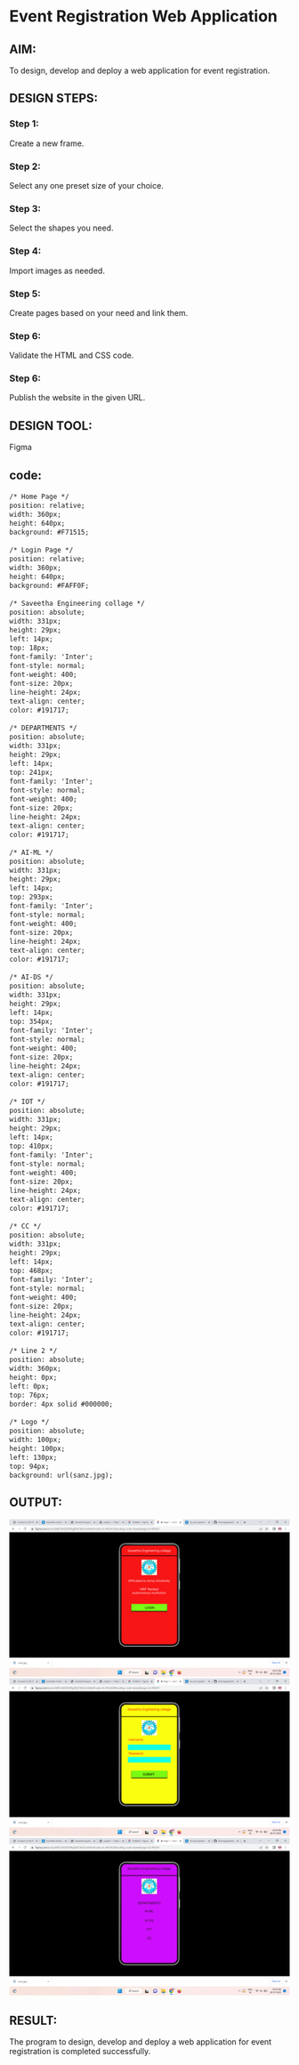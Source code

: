 # Event Registration Web Application

## AIM:
To design, develop and deploy a web application for event registration.

## DESIGN STEPS:

### Step 1:
Create a new frame.

### Step 2:
Select any one preset size of your choice.

### Step 3:
Select the shapes you need.

### Step 4:
Import images as needed.

### Step 5:
Create pages based on your need and link them.

### Step 6:

Validate the HTML and CSS code.

### Step 6:

Publish the website in the given URL.

## DESIGN TOOL:
Figma

## code:
```
/* Home Page */
position: relative;
width: 360px;
height: 640px;
background: #F71515;

/* Login Page */
position: relative;
width: 360px;
height: 640px;
background: #FAFF0F;

/* Saveetha Engineering collage */
position: absolute;
width: 331px;
height: 29px;
left: 14px;
top: 18px;
font-family: 'Inter';
font-style: normal;
font-weight: 400;
font-size: 20px;
line-height: 24px;
text-align: center;
color: #191717;

/* DEPARTMENTS */
position: absolute;
width: 331px;
height: 29px;
left: 14px;
top: 241px;
font-family: 'Inter';
font-style: normal;
font-weight: 400;
font-size: 20px;
line-height: 24px;
text-align: center;
color: #191717;

/* AI-ML */
position: absolute;
width: 331px;
height: 29px;
left: 14px;
top: 293px;
font-family: 'Inter';
font-style: normal;
font-weight: 400;
font-size: 20px;
line-height: 24px;
text-align: center;
color: #191717;

/* AI-DS */
position: absolute;
width: 331px;
height: 29px;
left: 14px;
top: 354px;
font-family: 'Inter';
font-style: normal;
font-weight: 400;
font-size: 20px;
line-height: 24px;
text-align: center;
color: #191717;

/* IOT */
position: absolute;
width: 331px;
height: 29px;
left: 14px;
top: 410px;
font-family: 'Inter';
font-style: normal;
font-weight: 400;
font-size: 20px;
line-height: 24px;
text-align: center;
color: #191717;

/* CC */
position: absolute;
width: 331px;
height: 29px;
left: 14px;
top: 468px;
font-family: 'Inter';
font-style: normal;
font-weight: 400;
font-size: 20px;
line-height: 24px;
text-align: center;
color: #191717;

/* Line 2 */
position: absolute;
width: 360px;
height: 0px;
left: 0px;
top: 76px;
border: 4px solid #000000;

/* Logo */
position: absolute;
width: 100px;
height: 100px;
left: 130px;
top: 94px;
background: url(sanz.jpg);
```
## OUTPUT:
![Output](./out1.png)
![Output](./out2.png)
![Output](./out3.png)

## RESULT:
The program to design, develop and deploy a web application for event registration is completed successfully.